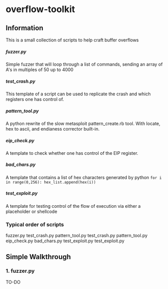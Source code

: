 # overflow-toolkit

## Information
This is a small collection of scripts to help craft buffer overflows

##### fuzzer.py
Simple fuzzer that will loop through a list of commands, sending an array of A's in multiples of 50 up to 4000

##### test\_crash.py
This template of a script can be used to replicate the crash and which registers one has control of.

##### pattern\_tool.py
A python rewrite of the slow metasploit pattern\_create.rb tool.  With locate, hex to ascii, and endianess corrector built-in.

##### eip\_check.py
A template to check whether one has control of the EIP register.

##### bad\_chars.py
A template that contains a list of hex characters generated by python `for i in range(0,256): hex_list.append(hex(i))`

##### test\_exploit.py
A template for testing control of the flow of execution via either a placeholder or shellcode

### Typical order of scripts
fuzzer.py
test\_crash.py
pattern\_tool.py
test\_crash.py
pattern\_tool.py
eip\_check.py
bad\_chars.py
test\_exploit.py
test\_exploit.py

## Simple Walkthrough
### 1. fuzzer.py
TO-DO
